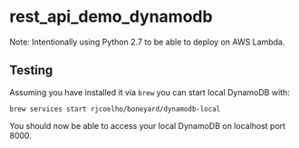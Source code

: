 # rest_api_demo_dynamodb

Note: Intentionally using Python 2.7 to be able to deploy on AWS Lambda.


## Testing

Assuming you have installed it via `brew` you can start local DynamoDB with:
 
    brew services start rjcoelho/boneyard/dynamodb-local
    
You should now be able to access your local DynamoDB on localhost port 8000.